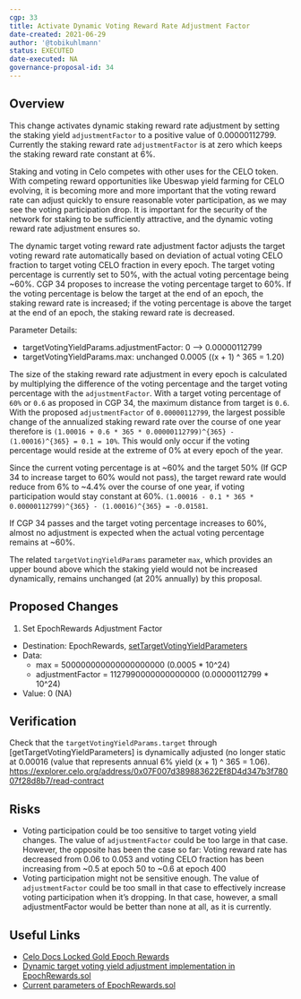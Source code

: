 ```yaml
---
cgp: 33
title: Activate Dynamic Voting Reward Rate Adjustment Factor
date-created: 2021-06-29
author: '@tobikuhlmann'
status: EXECUTED
date-executed: NA
governance-proposal-id: 34
---
```


## Overview

This change activates dynamic staking reward rate adjustment by setting the staking yield `adjustmentFactor` to a positive value of 0.00000112799. Currently the staking reward rate `adjustmentFactor` is at zero which keeps the staking reward rate constant at 6%. 

Staking and voting in Celo competes with other uses for the CELO token. With competing reward opportunities like Ubeswap yield farming for CELO evolving, it is becoming more and more important that the voting reward rate can adjust quickly to ensure reasonable voter participation, as we may see the voting participation drop. It is important for the security of the network for staking to be sufficiently attractive, and the dynamic voting reward rate adjustment ensures so. 

The dynamic target voting reward rate adjustment factor adjusts the target voting reward rate automatically based on deviation of actual voting CELO fraction to target voting CELO fraction in every epoch. The target voting percentage is currently set to 50%, with the actual voting percentage being ~60%.  CGP 34 proposes to increase the voting percentage target to 60%. If the voting percentage is below the target at the end of an epoch, the staking reward rate is increased; if the voting percentage is above the target at the end of an epoch, the staking reward rate is decreased.

Parameter Details:

- targetVotingYieldParams.adjustmentFactor: 0 --> 0.00000112799
- targetVotingYieldParams.max: unchanged 0.0005 ((x + 1) ^ 365 = 1.20)

The size of the staking reward rate adjustment in every epoch is calculated by multiplying the difference of the voting percentage and the target voting percentage with the `adjustmentFactor`. With a target voting percentage of `60%` or `0.6` as proposed in CGP 34, the maximum distance from target is `0.6`. With the proposed `adjustmentFactor` of `0.00000112799`, the largest possible change of the annualized staking reward rate over the course of one year therefore is `(1.00016 + 0.6 * 365 * 0.00000112799)^{365} - (1.00016)^{365} = 0.1 = 10%`. This would only occur if the voting percentage would reside at the extreme of 0% at every epoch of the year. 

Since the current voting percentage is at ~60% and the target 50% (If GCP 34 to increase target to 60% would not pass), the target reward rate would reduce from 6% to ~4.4% over the course of one year, if voting participation would stay constant at 60%. `(1.00016 - 0.1 * 365 * 0.00000112799)^{365} - (1.00016)^{365} = -0.01581`. 

If CGP 34 passes and the target voting percentage increases to 60%, almost no adjustment is expected when the actual voting percentage remains at ~60%.

The related `targetVotingYieldParams` parameter `max`, which provides an upper bound above which the staking yield would not be increased dynamically, remains unchanged (at 20% annually) by this proposal.


## Proposed Changes

1. Set EpochRewards Adjustment Factor
  - Destination: EpochRewards, [setTargetVotingYieldParameters](https://github.com/celo-org/celo-monorepo/blob/master/packages/protocol/contracts/governance/EpochRewards.sol#L293)
  - Data: 
    - max = 500000000000000000000 (0.0005 * 10^24)
    - adjustmentFactor = 1127990000000000000 (0.00000112799 * 10^24)
  - Value: 0 (NA)


## Verification

Check that the `targetVotingYieldParams.target` through [getTargetVotingYieldParameters] is dynamically adjusted (no longer static at 0.00016 (value that represents annual 6% yield (x + 1) ^ 365 = 1.06).
https://explorer.celo.org/address/0x07F007d389883622Ef8D4d347b3f78007f28d8b7/read-contract


## Risks
- Voting participation could be too sensitive to target voting yield changes. The value of `adjustmentFactor` could be too large in that case. However, the opposite has been the case so far: Voting reward rate has decreased from 0.06 to 0.053 and voting CELO fraction has been increasing from ~0.5 at epoch 50 to ~0.6 at epoch 400
- Voting participation might not be sensitive enough. The value of `adjustmentFactor` could be too small in that case to effectively increase voting participation when it’s dropping. In that case, however, a small adjustmentFactor would be better than none at all, as it is currently.


## Useful Links
* [Celo Docs Locked Gold Epoch Rewards](https://docs.celo.org/celo-codebase/protocol/proof-of-stake/epoch-rewards/locked-gold-rewards)
* [Dynamic target voting yield adjustment implementation in EpochRewards.sol](https://github.com/celo-org/celo-monorepo/blob/master/packages/protocol/contracts/governance/EpochRewards.sol#L448)
* [Current parameters of EpochRewards.sol](https://explorer.celo.org/address/0x07F007d389883622Ef8D4d347b3f78007f28d8b7/read-contract)
